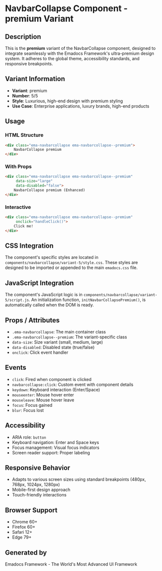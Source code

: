 # NavbarCollapse Component - premium Variant

## Description
This is the **premium** variant of the NavbarCollapse component, designed to integrate seamlessly with the Emadocs Framework's ultra-premium design system. It adheres to the global theme, accessibility standards, and responsive breakpoints.

## Variant Information
- **Variant**: premium
- **Number**: 5/5
- **Style**: Luxurious, high-end design with premium styling
- **Use Case**: Enterprise applications, luxury brands, high-end products

## Usage

### HTML Structure
```html
<div class="ema-navbarcollapse ema-navbarcollapse--premium">
    NavbarCollapse premium
</div>
```

### With Props
```html
<div class="ema-navbarcollapse ema-navbarcollapse--premium" 
     data-size="large" 
     data-disabled="false">
    NavbarCollapse premium (Enhanced)
</div>
```

### Interactive
```html
<div class="ema-navbarcollapse ema-navbarcollapse--premium" 
     onclick="handleClick()">
    Click me!
</div>
```

## CSS Integration
The component's specific styles are located in `components/navbarcollapse/variant-5/style.css`. These styles are designed to be imported or appended to the main `emadocs.css` file.

## JavaScript Integration
The component's JavaScript logic is in `components/navbarcollapse/variant-5/script.js`. An initialization function, `initNavbarCollapsePremium()`, is automatically called when the DOM is ready.

## Props / Attributes
- `.ema-navbarcollapse`: The main container class
- `.ema-navbarcollapse--premium`: The variant-specific class
- `data-size`: Size variant (small, medium, large)
- `data-disabled`: Disabled state (true/false)
- `onclick`: Click event handler

## Events
- `click`: Fired when component is clicked
- `navbarcollapse:click`: Custom event with component details
- `keydown`: Keyboard interaction (Enter/Space)
- `mouseenter`: Mouse hover enter
- `mouseleave`: Mouse hover leave
- `focus`: Focus gained
- `blur`: Focus lost

## Accessibility
- ARIA role: `button`
- Keyboard navigation: Enter and Space keys
- Focus management: Visual focus indicators
- Screen reader support: Proper labeling

## Responsive Behavior
- Adapts to various screen sizes using standard breakpoints (480px, 768px, 1024px, 1280px)
- Mobile-first design approach
- Touch-friendly interactions

## Browser Support
- Chrome 60+
- Firefox 60+
- Safari 12+
- Edge 79+

## Generated by
Emadocs Framework - The World's Most Advanced UI Framework
